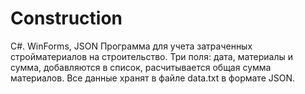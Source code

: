 # Construction
C#. WinForms, JSON
Программа для учета затраченных стройматериалов на строительство. 
Три поля: дата, материалы и сумма, добавляются в список, расчитывается общая сумма материалов.
Все данные хранят в файле data.txt в формате JSON.
